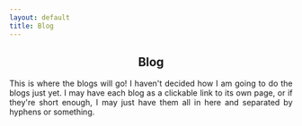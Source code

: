 ```yaml
---
layout: default
title: Blog
---
```


 <h2 style="text-align:center;">Blog</h2>
 <p style="text-align:justify;">This is where the blogs will go! I haven't decided how I am going to do the blogs just yet. I may have each blog as a clickable link to its own page, or if they're short enough, I may just have them all in here and separated by hyphens or something.</p>